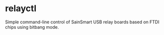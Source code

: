 # relayctl
Simple command-line control of SainSmart USB relay boards based on FTDI chips using bitbang mode.
